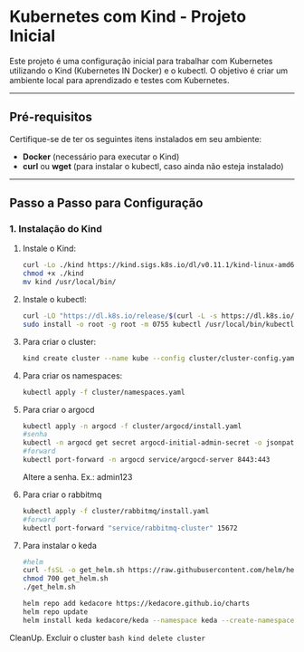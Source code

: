 # Kubernetes com Kind - Projeto Inicial

Este projeto é uma configuração inicial para trabalhar com Kubernetes utilizando o Kind (Kubernetes IN Docker) e o kubectl. O objetivo é criar um ambiente local para aprendizado e testes com Kubernetes.

---

## Pré-requisitos

Certifique-se de ter os seguintes itens instalados em seu ambiente:

- **Docker** (necessário para executar o Kind)
- **curl** ou **wget** (para instalar o kubectl, caso ainda não esteja instalado)

---

## Passo a Passo para Configuração

### 1. Instalação do Kind

1. Instale o Kind:
    ```bash
    curl -Lo ./kind https://kind.sigs.k8s.io/dl/v0.11.1/kind-linux-amd64
    chmod +x ./kind
    mv kind /usr/local/bin/
    ```

2. Instale o kubectl:
    ```bash
    curl -LO "https://dl.k8s.io/release/$(curl -L -s https://dl.k8s.io/release/stable.txt)/bin/linux/amd64/kubectl"
    sudo install -o root -g root -m 0755 kubectl /usr/local/bin/kubectl
    ```

3. Para criar o cluster:
    ```bash
    kind create cluster --name kube --config cluster/cluster-config.yaml
    ```

4. Para criar os namespaces:
    ```bash
    kubectl apply -f cluster/namespaces.yaml
    ```

5. Para criar o argocd
    ```bash
    kubectl apply -n argocd -f cluster/argocd/install.yaml
    #senha
    kubectl -n argocd get secret argocd-initial-admin-secret -o jsonpath="{.data.password}" | base64 -d && echo
    #forward
    kubectl port-forward -n argocd service/argocd-server 8443:443
    ```
    Altere a senha. Ex.: admin123

6. Para criar o rabbitmq
    ```bash
    kubectl apply -f cluster/rabbitmq/install.yaml
    #forward
    kubectl port-forward "service/rabbitmq-cluster" 15672
    ```

7. Para instalar o keda
    ```bash
    #helm
    curl -fsSL -o get_helm.sh https://raw.githubusercontent.com/helm/helm/main/scripts/get-helm-3
    chmod 700 get_helm.sh
    ./get_helm.sh
    
    helm repo add kedacore https://kedacore.github.io/charts
    helm repo update
    helm install keda kedacore/keda --namespace keda --create-namespace
    ```

CleanUp. Excluir o cluster
    ```bash
    kind delete cluster
    ```